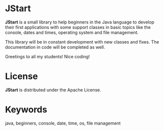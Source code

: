 JStart
======

**JStart** is a small library to help beginners in the Java language to develop their first applications with some support classes in basic topics like the console, dates and times, operating system and file management.

This library will be in constant development with new classes and fixes. The documentation in code will be completed as well.

Greetings to all my students! Nice coding!

License
=======

**JStart** is distributed under the Apache License.

Keywords
========

java, beginners, console, date, time, os, file management